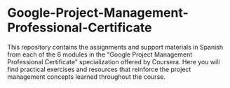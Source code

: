 # Google-Project-Management-Professional-Certificate
This repository contains the assignments and support materials in Spanish from each of the 6 modules in the “Google Project Management Professional Certificate” specialization offered by Coursera. Here you will find practical exercises and resources that reinforce the project management concepts learned throughout the course.
